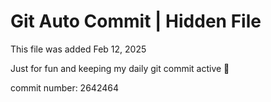 # Git Auto Commit | Hidden File

This file was added Feb 12, 2025

Just for fun and keeping my daily git commit active 🤪

commit number: 2642464
